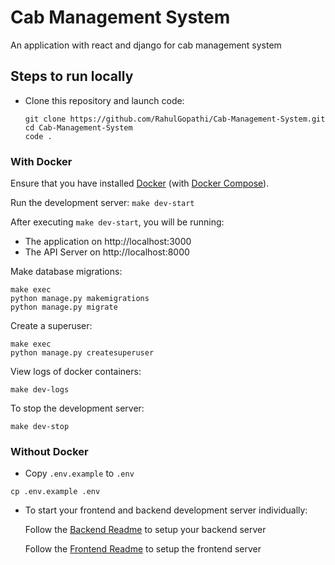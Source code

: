 # Cab Management System

An application with react and django for cab management system

## Steps to run locally

- Clone this repository and launch code:
    ```
    git clone https://github.com/RahulGopathi/Cab-Management-System.git
    cd Cab-Management-System
    code .
    ```

### With Docker

Ensure that you have installed [Docker](https://docs.docker.com/install/) (with [Docker Compose](https://docs.docker.com/compose/install/)).

Run the development server:
    ```
    make dev-start
    ```

After executing `make dev-start`, you will be running:
* The application on http://localhost:3000 
* The API Server on http://localhost:8000

Make database migrations: 
```
make exec
python manage.py makemigrations
python manage.py migrate
```

Create a superuser: 
```
make exec
python manage.py createsuperuser
```

View logs of docker containers: 
```
make dev-logs
```

To stop the development server: 
```
make dev-stop
```

### Without Docker

- Copy `.env.example` to `.env`
```
cp .env.example .env
```

- To start your frontend and backend development server individually:

    Follow the [Backend Readme](https://github.com/RahulGopathi/Cab-Management-System/tree/main/backend) to setup your backend server

    Follow the [Frontend Readme](https://github.com/RahulGopathi/Cab-Management-System/tree/main/frontend) to setup the frontend server
